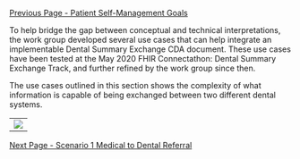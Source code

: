 [Previous Page - Patient Self-Management Goals](patient_self-management_goals.html)

To help bridge the gap between conceptual and technical interpretations, the work group developed several use cases that can help integrate an implementable Dental Summary Exchange CDA document. These use cases have been tested at the May 2020 FHIR Connectathon: Dental Summary Exchange Track, and further refined by the work group since then.  

The use cases outlined in this section shows the complexity of what information is capable of being exchanged between two different dental systems.

<table><tr><td><img src="Dnetal Data Exchange.png" /></td></tr></table>

[Next Page - Scenario 1 Medical to Dental Referral](scenario_1_medical_to_dental_referral.html)